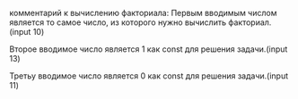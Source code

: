 комментарий к вычислению факториала:
Первым вводимым числом является то самое число, из которого нужно вычислить факториал.(input 10)

Второе вводимое число является 1 как const для решения задачи.(input 13)

Третьу вводимое число является 0 как const для решения задачи.(input 11)
